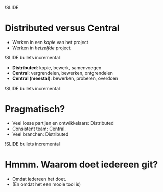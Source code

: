 !SLIDE
# Distributed versus Central
* Werken in een *kopie* van het project
* Werken in *hetzelfde* project

!SLIDE bullets incremental
* **Distributed**: kopie, bewerk, samenvoegen
* **Central**: vergrendelen, bewerken, ontgrendelen
* **Central (meestal)**: bewerken, proberen, overdoen

!SLIDE bullets incremental
# Pragmatisch?
* Veel losse partijen en ontwikkelaars: Distributed
* Consistent team: Central.
* Veel branchen: Distributed

!SLIDE bullets incremental
# Hmmm. Waarom doet iedereen git?
* Omdat iedereen het doet.
* (En omdat het een mooie tool is)

